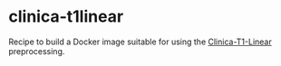 # clinica-t1linear

Recipe to build a Docker image suitable for using the [Clinica-T1-Linear](https://aramislab.paris.inria.fr/clinica/docs/public/latest/Pipelines/T1_Linear/) preprocessing.